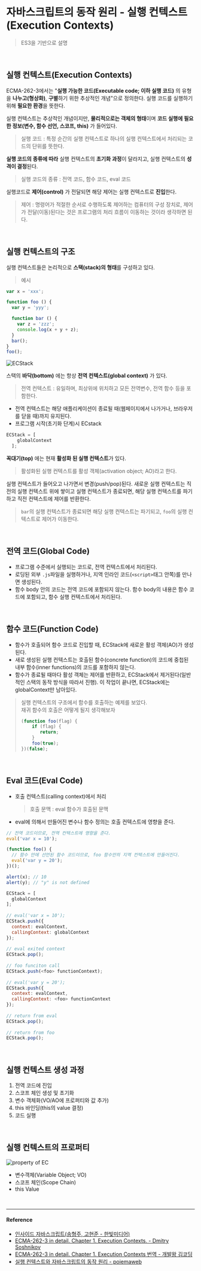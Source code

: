 # 자바스크립트의 동작 원리 - 실행 컨텍스트(Execution Contexts)

> ES3을 기반으로 설명

<br/>

## 실행 컨텍스트(Execution Contexts)

ECMA-262-3에서는 "**실행 가능한 코드(Executable code; 이하 실행 코드)** 의 유형을 **나누고(형상화)**, **구별**하기 위한 추상적인 개념"으로 정의한다. 실행 코드를 실행하기 위해 **필요한 환경**을 뜻한다.

실행 컨텍스트는 추상적인 개념이지만, **물리적으로는 객체의 형태**이며 **코드 실행에 필요한 정보(변수, 함수 선언, 스코프, this)** 가 들어있다.

> 실행 코드 : 특정 순간의 실행 컨텍스트로 하나의 실행 컨텍스트에서 처리되는 코드의 단위를 뜻한다.

**실행 코드의 종류에 따라** 실행 컨텍스트의 **초기화 과정**이 달라지고, 실행 컨텍스트의 **성격이 결정**된다.

> 실행 코드의 종류 : 전역 코드, 함수 코드, eval 코드

실행코드로 **제어(control)** 가 전달되면 해당 제어는 실행 컨텍스트로 **진입**한다.

> 제어 : 명령어가 적절한 순서로 수행하도록 제어하는 컴퓨터의 구성 장치로, 제어가 전달(이동)된다는 것은 프로그램의 처리 흐름이 이동하는 것이라 생각하면 된다.

<br/>

## 실행 컨텍스트의 구조

실행 컨텍스트들은 논리적으로 **스택(stack)의 형태**를 구성하고 있다.

> 예시

```js
var x = 'xxx';

function foo () {
  var y = 'yyy';

  function bar () {
    var z = 'zzz';
    console.log(x + y + z);
  }
  bar();
}
foo();
```

![ECStack](/assets/images/javascript의_동작원리-실행컨텍스트(ExecutionContexts)-1.png)

스택의 **바닥(bottom)** 에는 항상 **전역 컨텍스트(global context)** 가 있다.

  > 전역 컨텍스트 : 유일하며, 최상위에 위치하고 모든 전역변수, 전역 함수 등을 포함한다.

  - 전역 컨텍스트는 해당 애플리케이션이 종료될 때(웹페이지에서 나가거나, 브라우저를 닫을 때)까지 유지된다.
- 프로그램 시작(초기화 단계)시 ECstack
  
```js
ECStack = [
    globalContext
  ];
```
  
**꼭대기(top)** 에는 현재 **활성화 된 실행 컨텍스트**가 있다.

> 활성화된 실행 컨텍스트를 활성 객체(activation object; AO)라고 한다.

실행 컨텍스트가 들어오고 나가면서 변경(push/pop)된다. 
새로운 실행 컨텍스트는 직전의 실행 컨텍스트 위에 쌓이고 실행 컨텍스트가 종료되면, 해당 실행 컨텍스트를 파기하고 직전 컨텍스트에 제어를 반환한다.
> `bar`의 실행 컨텍스트가 종료되면 해당 실행 컨텍스트는 파기되고, `foo`의 실행 컨텍스트로 제어가 이동한다.

<br/>

## 전역 코드(Global Code)

- 프로그램 수준에서 실행되는 코드로, 전역 컨텍스트에서 처리된다.
- 로딩된 외부 `.js`파일을 실행하거나, 지역 인라인 코드(`<script>`태그 안쪽)를 만나면 생성된다.
- 함수 body 안의 코드는 전역 코드에 포함되지 않는다. 함수 body의 내용은 함수 코드에 포함되고, 함수 실행 컨텍스트에서 처리된다.

<br/>

## 함수 코드(Function Code)

- 함수가 호출되어 함수 코드로 진입할 때, ECStack에 새로운 활성 객체(AO)가 생성된다.
- 새로 생성된 실행 컨텍스트는 호출된 함수(concrete function)의 코드에 중첩된 내부 함수(inner functions)의 코드를 포함하지 않는다.
- 함수가 종료될 때마다 활성 객체는 제어를 반환하고, ECStack에서 제거된다(일반적인 스택의 동작 방식을 따라서 진행). 이 작업이 끝나면, ECStack에는 globalContext만 남아있다.

> 실행 컨텍스트의 구조에서 함수를 호출하는 예제를 보았다.<br/>
> 재귀 함수의 호출은 어떻게 될지 생각해보자
>
> ```js
> (function foo(flag) {
>     if (flag) {
>        return;
>     }
>     foo(true);
> })(false);
> ```

<br/>

## Eval 코드(Eval Code)

- 호출 컨텍스트(calling context)에서 처리

  > 호출 문맥 : eval 함수가 호출된 문맥

- eval에 의해서 만들어진 변수나 함수 정의는 호출 컨텍스트에 영향을 준다.

```js
// 전역 코드이므로, 전역 컨텍스트에 영향을 준다.
eval('var x = 10');

(function foo() {
  // 함수 안에 선언된 함수 코드이므로, foo 함수안의 지역 컨텍스트에 만들어진다.
  eval('var y = 20');
})();

alert(x); // 10
alert(y); // "y" is not defined
```

```js
ECStack = [
  globalContext
];
 
// eval('var x = 10');
ECStack.push({
  context: evalContext,
  callingContext: globalContext
});
 
// eval exited context
ECStack.pop();
 
// foo funciton call
ECStack.push(<foo> functionContext);
 
// eval('var y = 20');
ECStack.push({
  context: evalContext,
  callingContext: <foo> functionContext
});
 
// return from eval 
ECStack.pop();
 
// return from foo
ECStack.pop();
```

<br/>

## 실행 컨텍스트 생성 과정

1. 전역 코드에 진입
2. 스코프 체인 생성 및 초기화
3. 변수 객체화(VO/AO에 프로퍼티와 값 추가)
4. this 바인딩(this의 value 결정)
5. 코드 실행

<br/>

## 실행 컨텍스트의 프로퍼티

![property of EC](/assets/images/javascript의_동작원리-실행컨텍스트(ExecutionContexts)-2.png)

- 변수객체(Variable Object; VO)
- 스코프 체인(Scope Chain)
- this Value

<br/>

---

#### Reference

- [인사이드 자바스크립트(송형주, 고현준 - 한빛미디어)](https://books.google.co.kr/books?id=gSVJDgAAQBAJ&hl=ko&source=gbs_navlinks_s)
- [ECMA-262-3 in detail. Chapter 1. Execution Contexts. - Dmitry Soshnikov](http://dmitrysoshnikov.com/ecmascript/chapter-1-execution-contexts/)
- [ECMA-262-3 in detail. Chapter 1. Execution Contexts 번역 - 개발왕 김코딩](https://huns.me/development/159)
- [실행 컨텍스트와 자바스크립트의 동작 원리 - poiemaweb](https://poiemaweb.com/js-execution-context)
